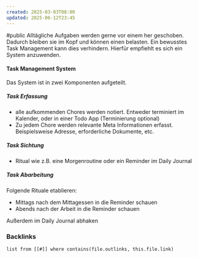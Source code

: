 ```yaml
---
created: 2025-03-03T08:00
updated: 2025-06-12T23:45
---
```

#public 
Alltägliche Aufgaben werden gerne vor einem her geschoben. Dadurch bleiben sie im Kopf und können einen belasten. Ein bewusstes Task Management kann dies verhindern. Hierfür empfiehlt es sich ein System anzuwenden.

#### Task Management System
Das System ist in zwei Komponenten aufgeteilt. 
##### Task Erfassung
- alle aufkommenden Chores werden notiert. Entweder terminiert im Kalender, oder in einer Todo App (Terminierung optional)
- Zu jedem Chore werden relevante Meta Informationen erfasst. Beispielsweise Adresse, erforderliche Dokumente, etc.

##### Task Sichtung
- Ritual wie z.B. eine Morgenroutine oder ein Reminder im Daily Journal
##### Task Abarbeitung 
Folgende Rituale etablieren:
- Mittags nach dem Mittagessen in die Reminder schauen
- Abends nach der Arbeit in die Reminder schauen 

Außerdem im Daily Journal abhaken 


### Backlinks
```dataview 
list from [[#]] where contains(file.outlinks, this.file.link)
```

